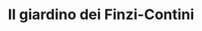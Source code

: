 ---
layout: post
title: Il giardino dei Finzi-Contini
director: Vittorio De Sica
year: 1970
cover: https://images.mubicdn.net/images/film/16536/cache-12601-1695995948/image-w1280.jpg
---